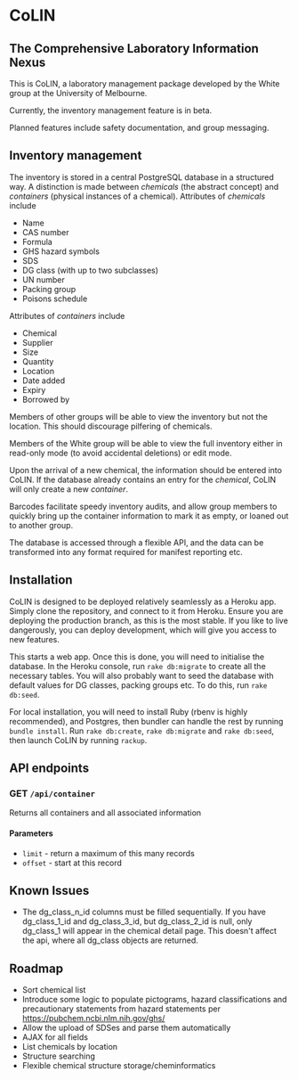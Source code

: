 # CoLIN
## The Comprehensive Laboratory Information Nexus

This is CoLIN, a laboratory management package developed by the White group at the University of Melbourne.

Currently, the inventory management feature is in beta.

Planned features include safety documentation, and group messaging.

## Inventory management
The inventory is stored in a central PostgreSQL database in a structured way. A distinction is made between *chemicals* (the abstract concept) and *containers* (physical instances of a chemical).
Attributes of *chemicals* include
* Name
* CAS number
* Formula
* GHS hazard symbols
* SDS
* DG class (with up to two subclasses)
* UN number
* Packing group
* Poisons schedule

Attributes of *containers* include
* Chemical
* Supplier
* Size
* Quantity
* Location
* Date added
* Expiry
* Borrowed by

Members of other groups will be able to view the inventory but not the location. This should discourage pilfering of chemicals.

Members of the White group will be able to view the full inventory either in read-only mode (to avoid accidental deletions) or edit mode.

Upon the arrival of a new chemical, the information should be entered into CoLIN. If the database already contains an entry for the *chemical*, CoLIN will only create a new *container*.

Barcodes facilitate speedy inventory audits, and allow group members to quickly bring up the container information to mark it as empty, or loaned out to another group.

The database is accessed through a flexible API, and the data can be transformed into any format required for manifest reporting etc.

## Installation
CoLIN is designed to be deployed relatively seamlessly as a Heroku app. Simply clone the repository, and connect to it from Heroku. Ensure you are deploying the production branch, as this is the most stable. If you like to live dangerously, you can deploy development, which will give you access to new features.

This starts a web app. Once this is done, you will need to initialise the database. In the Heroku console, run `rake db:migrate` to create all the necessary tables. You will also probably want to seed the database with default values for DG classes, packing groups etc. To do this, run `rake db:seed`.

For local installation, you will need to install Ruby (rbenv is highly recommended), and Postgres, then bundler can handle the rest by running `bundle install`. Run `rake db:create`, `rake db:migrate` and `rake db:seed`, then launch CoLIN by running `rackup`.

## API endpoints
### GET `/api/container`
Returns all containers and all associated information
#### Parameters
* `limit` - return a maximum of this many records
* `offset` - start at this record
  
## Known Issues
* The dg_class_n_id columns must be filled sequentially. If you have dg_class_1_id and dg_class_3_id, but dg_class_2_id is null, only dg_class_1 will appear in the chemical detail page. This doesn't affect the api, where all dg_class objects are returned.

## Roadmap
* Sort chemical list
* Introduce some logic to populate pictograms, hazard classifications and precautionary statements from hazard statements per https://pubchem.ncbi.nlm.nih.gov/ghs/
* Allow the upload of SDSes and parse them automatically
* AJAX for all fields
* List chemicals by location
* Structure searching
* Flexible chemical structure storage/cheminformatics